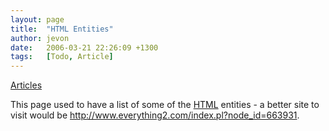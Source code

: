 ```yaml
---
layout: page
title:  "HTML Entities"
author: jevon
date:   2006-03-21 22:26:09 +1300
tags:   [Todo, Article]
---
```


[Articles](Articles.md)
 
This page used to have a list of some of the [HTML](html.md) entities - a better site to visit would be http://www.everything2.com/index.pl?node_id=663931.
